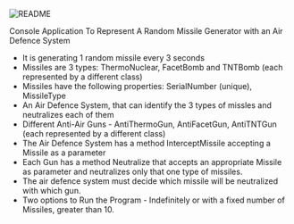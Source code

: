 
![README](https://user-images.githubusercontent.com/115580585/215586375-1c671a59-15a6-4575-8cbe-866f8276397f.gif)

Console Application To Represent A Random Missile Generator with an Air Defence System
- It is generating 1 random missile every 3 seconds
- Missiles are 3 types: ThermoNuclear, FacetBomb and TNTBomb (each represented by a different class)
- Missiles have the following properties: SerialNumber (unique), MissileType
- An Air Defence System, that can identify the 3 types of missles and neutralizes each of them
- Different Anti-Air Guns - AntiThermoGun, AntiFacetGun, AntiTNTGun (each represented by a different class)
- The Air Defence System has a method InterceptMissile accepting a Missile as a parameter
- Each Gun has a method Neutralize that accepts an appropriate Missile as parameter and neutralizes only that one type of missiles. 
- The air defence system must decide which missile will be neutralized with which gun.
- Two options to Run the Program - Indefinitely or with a fixed number of Missiles, greater than 10.
